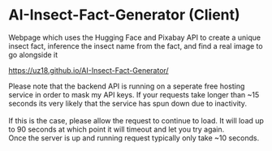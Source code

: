# AI-Insect-Fact-Generator (Client)
Webpage which uses the Hugging Face and Pixabay API to create a unique insect fact, inference the insect name from the fact, and find a real image to go alongside it

https://uz18.github.io/AI-Insect-Fact-Generator/

Please note that the backend API is running on a seperate free hosting service in order to mask my API keys. If your requests take longer than ~15 seconds its very likely that the service has spun down due to inactivity. \
\
If this is the case, please allow the request to continue to load. It will load up to 90 seconds at which point it will timeout and let you try again. \
Once the server is up and running request typically only take ~10 seconds.
